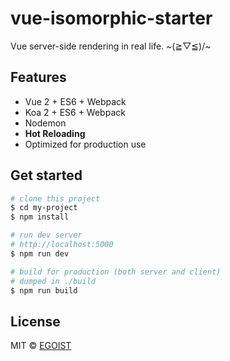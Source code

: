 # vue-isomorphic-starter

Vue server-side rendering in real life. ~(≧▽≦)/~

## Features

- Vue 2 + ES6 + Webpack
- Koa 2 + ES6 + Webpack
- Nodemon
- **Hot Reloading**
- Optimized for production use

## Get started

```bash
# clone this project
$ cd my-project
$ npm install

# run dev server
# http://localhost:5000
$ npm run dev

# build for production (both server and client)
# dumped in ./build
$ npm run build
```

## License

MIT &copy; [EGOIST](https://github.com/egoist)
